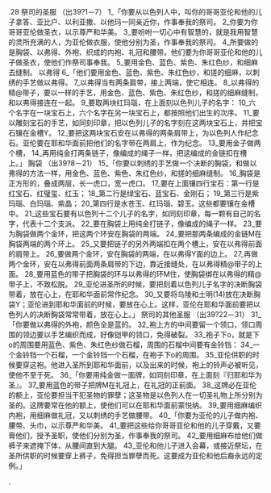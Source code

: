 .28 
祭司的圣服 
（出39?1－7） 
1_「你要从以色列人中，叫你的哥哥亚伦和他的儿子拿答、亚比户、以利亚撒、以他玛一同亲近你，作事奉我的祭司。 2_你要为你哥哥亚伦做圣衣，以示尊严和华美。 3_要吩咐一切心中有智慧的，就是我用智慧的灵所充满的人，为亚伦做衣服，使他分别为圣，作事奉我的祭司。 4_所要做的是胸袋、以弗得、外袍、织成的内袍、礼冠和腰带。他们要为你哥哥亚伦和他的儿子做圣衣，使他们作祭司事奉我。 5_要用金色、蓝色、紫色、朱红色纱，和细麻去缝制。 
以弗得 
6_「他们要用金色、蓝色、紫色、朱红色纱，和搓的细麻，以刺绣的手艺做以弗得。 7_以弗得当有两条肩带，接上两端，使它相连。 8_以弗得的精@带子，要以一样的手艺，用金色、蓝色、紫色、朱红色纱，和搓的细麻缝制，和以弗得接连在一起。 9_要取两块红玛瑙，在上面刻以色列儿子的名字： 10_六个名字在一块宝石上，六个名字在另一块宝石上，都按照他们出生的次序。 11_要以雕刻宝石的手艺，如同刻印章，把以色列儿子的名字刻在这两块宝石上，并把宝石镶在金槽Y。 12_要把这两块宝石安在以弗得的两条肩带上，为以色列人作纪念石。亚伦要在耶和华面前把他们的名字带在两肩上，作为纪念。 13_要用金子做两个槽， 14_再用纯金打两条链子，像编成的绳子一样，把这编成的金链扣在槽上。」 
胸袋 
（出39?8－21） 
15_「你要以刺绣的手艺做一个决断的胸袋，和做以弗得的方法一样，用金色、蓝色、紫色、朱红色纱，和搓的细麻缝制。 16_胸袋是正方形的，叠成两层，长一虎口，宽一虎口。 17_要在上面镶四行宝石：第一行是红宝石、红璧玺、红玉； 18_第二行是绿宝石、蓝宝石、金刚石； 19_第三行是紫玛瑙、白玛瑙、紫晶； 20_第四行是水苍玉、红玛瑙、碧玉。这些都要镶在金槽中。 21_这些宝石要有以色列十二个儿子的名字，如同刻印章，每一颗有自己的名字，代表十二个支派。 22_要在胸袋上用纯金打链子，像编成的绳子一样。 23_要为胸袋做两个金环，把这两个环安在胸袋的两端。 24_要把那两条编成的金链M在胸袋两端的两个环上。 25_又要把链子的另外两端扣在两个槽上，安在以弗得前面的肩带上。 26_要做两个金环，安在胸袋的两端，在以弗得Y面的边上。 27_再做两个金环，安在以弗得前面两条肩带的下边，靠近接缝处，在以弗得精@带子的上面。 28_要用蓝色的带子把胸袋的环与以弗得的环M住，使胸袋绑在以弗得的精@带子上，不致松脱。 29_亚伦进圣所的时候，要把刻着以色列儿子名字的决断胸袋带着，放在心上，在耶和华面前常作纪念。 30_又要将乌陵和土明(14)放在决断胸袋Y；亚伦进到耶和华面前的时候，要放在心上。这样，亚伦在耶和华面前要把以色列人的决断胸袋常常带着，放在心上。」 
祭司的其他圣服 
（出39?22－31） 
31_「你要做以弗得的外袍，颜色全是蓝的。 32_袍上方的中间要留一个领口，领口周围的领边要以手艺编织而成，好像铠甲的领口，免得破裂。 33_袍子下o，就是下o的周围要用蓝色、紫色、朱红色纱做石榴，周围的石榴中间要有金铃铛： 34_一个金铃铛一个石榴，一个金铃铛一个石榴，在袍子下o的周围。 35_亚伦供职的时候要穿这袍。他进入圣所到耶和华面前，以及出来的时候，袍上的铃声必被听见，使他不至于死。 
36_「你要用纯金做一面牌，如同刻印章，在上面刻『归耶和华为圣』。 37_要用蓝色的带子把牌M在礼冠上，在礼冠的正前面。 38_这牌必在亚伦的额上，亚伦要担当干犯圣物的罪孽；这圣物是以色列人在一切圣礼物上所分别为圣的。这牌要常在他的额上，使他们可以在耶和华面前蒙悦纳。 39_要用细麻编织内袍，用细麻做礼冠，又以刺绣的手艺做腰带。 
40_「你要为亚伦的儿子做内袍、腰带、头巾，以示尊严和华美。 41_要把这些给你哥哥亚伦和他的儿子穿戴，又要膏他们，授予圣职，使他们分别为圣，作事奉我的祭司。 42_要用细麻布给他们做裤子来遮掩下体，从腰间直到大腿。 43_亚伦和他儿子进入会幕，或接近祭坛，在圣所供职的时候要穿上裤子，免得担当罪孽而死。这要成为亚伦和他后裔永远的定例。」 
     
. 